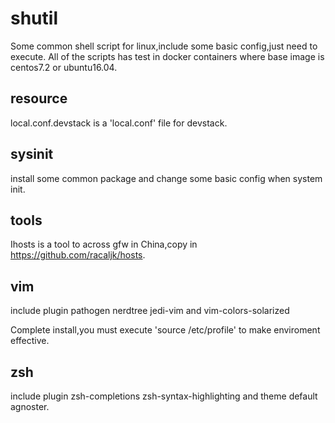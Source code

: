 # shutil

Some common shell script for linux,include some basic config,just need to execute.
All of the scripts has test in docker containers where base image is centos7.2 or ubuntu16.04.

## resource
local.conf.devstack is a 'local.conf' file for devstack.

## sysinit

install some common package and change some basic config when system init. 

## tools
Ihosts is a tool to across gfw in China,copy in https://github.com/racaljk/hosts.

## vim

include plugin pathogen nerdtree jedi-vim and vim-colors-solarized

Complete install,you must execute 'source /etc/profile' to make enviroment effective.

## zsh

include plugin zsh-completions zsh-syntax-highlighting and theme default agnoster.
